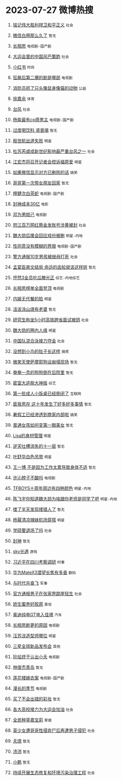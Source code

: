 # 2023-07-27 微博热搜 
1. [铭记伟大胜利捍卫和平正义](https://m.weibo.cn/search?containerid=100103type%3D1%26t%3D10%26q%3D%23%E9%93%AD%E8%AE%B0%E4%BC%9F%E5%A4%A7%E8%83%9C%E5%88%A9%E6%8D%8D%E5%8D%AB%E5%92%8C%E5%B9%B3%E6%AD%A3%E4%B9%89%23&stream_entry_id=51&isnewpage=1&extparam=seat%3D1%26stream_entry_id%3D51%26dgr%3D0%26c_type%3D51%26pos%3D0%26filter_type%3Drealtimehot%26cate%3D10103%26display_time%3D1690399053%26pre_seqid%3D1690399053728017599237&luicode=10000011&lfid=106003type%3D25%26t%3D3%26disable_hot%3D1%26filter_type%3Drealtimehot) `社会` 

2. [微信白用那么久了](https://m.weibo.cn/search?containerid=100103type%3D1%26t%3D10%26q%3D%E5%BE%AE%E4%BF%A1%E7%99%BD%E7%94%A8%E9%82%A3%E4%B9%88%E4%B9%85%E4%BA%86&stream_entry_id=31&isnewpage=1&extparam=seat%3D1%26filter_type%3Drealtimehot%26lcate%3D5001%26flag%3D2%26c_type%3D31%26q%3D%25E5%25BE%25AE%25E4%25BF%25A1%25E7%2599%25BD%25E7%2594%25A8%25E9%2582%25A3%25E4%25B9%2588%25E4%25B9%2585%25E4%25BA%2586%26realpos%3D1%26dgr%3D0%26band_rank%3D1%26stream_entry_id%3D31%26pos%3D0%26cate%3D5001%26display_time%3D1690399053%26pre_seqid%3D1690399053728017599237&luicode=10000011&lfid=106003type%3D25%26t%3D3%26disable_hot%3D1%26filter_type%3Drealtimehot) `暂无` 

3. [长相思](https://m.weibo.cn/search?containerid=100103type%3D1%26t%3D10%26q%3D%E9%95%BF%E7%9B%B8%E6%80%9D&stream_entry_id=31&isnewpage=1&extparam=seat%3D1%26filter_type%3Drealtimehot%26lcate%3D5001%26flag%3D16%26c_type%3D31%26q%3D%25E9%2595%25BF%25E7%259B%25B8%25E6%2580%259D%26realpos%3D2%26dgr%3D0%26band_rank%3D2%26stream_entry_id%3D31%26pos%3D1%26cate%3D5001%26display_time%3D1690399053%26pre_seqid%3D1690399053728017599237&luicode=10000011&lfid=106003type%3D25%26t%3D3%26disable_hot%3D1%26filter_type%3Drealtimehot) `电视剧-国产剧` 

4. [大运会里的中国风巴蜀韵](https://m.weibo.cn/search?containerid=100103type%3D1%26t%3D10%26q%3D%23%E5%A4%A7%E8%BF%90%E4%BC%9A%E9%87%8C%E7%9A%84%E4%B8%AD%E5%9B%BD%E9%A3%8E%E5%B7%B4%E8%9C%80%E9%9F%B5%23&stream_entry_id=31&isnewpage=1&extparam=seat%3D1%26filter_type%3Drealtimehot%26lcate%3D5001%26flag%3D0%26c_type%3D31%26q%3D%2523%25E5%25A4%25A7%25E8%25BF%2590%25E4%25BC%259A%25E9%2587%258C%25E7%259A%2584%25E4%25B8%25AD%25E5%259B%25BD%25E9%25A3%258E%25E5%25B7%25B4%25E8%259C%2580%25E9%259F%25B5%2523%26realpos%3D3%26dgr%3D0%26band_rank%3D3%26stream_entry_id%3D31%26pos%3D2%26cate%3D5001%26display_time%3D1690399053%26pre_seqid%3D1690399053728017599237&luicode=10000011&lfid=106003type%3D25%26t%3D3%26disable_hot%3D1%26filter_type%3Drealtimehot) `社会` 

5. [小红书](https://m.weibo.cn/search?containerid=100103type%3D1%26t%3D10%26q%3D%E5%B0%8F%E7%BA%A2%E4%B9%A6&stream_entry_id=31&isnewpage=1&extparam=seat%3D1%26filter_type%3Drealtimehot%26lcate%3D5001%26flag%3D2%26c_type%3D31%26q%3D%25E5%25B0%258F%25E7%25BA%25A2%25E4%25B9%25A6%26realpos%3D4%26dgr%3D0%26band_rank%3D4%26stream_entry_id%3D31%26pos%3D3%26cate%3D5001%26display_time%3D1690399053%26pre_seqid%3D1690399053728017599237&luicode=10000011&lfid=106003type%3D25%26t%3D3%26disable_hot%3D1%26filter_type%3Drealtimehot) `时尚` 

6. [狂飙后第二爆的剧是哪部](https://m.weibo.cn/search?containerid=100103type%3D1%26t%3D10%26q%3D%23%E7%8B%82%E9%A3%99%E5%90%8E%E7%AC%AC%E4%BA%8C%E7%88%86%E7%9A%84%E5%89%A7%E6%98%AF%E5%93%AA%E9%83%A8%23&stream_entry_id=31&isnewpage=1&extparam=seat%3D1%26filter_type%3Drealtimehot%26lcate%3D5001%26flag%3D0%26c_type%3D31%26q%3D%2523%25E7%258B%2582%25E9%25A3%2599%25E5%2590%258E%25E7%25AC%25AC%25E4%25BA%258C%25E7%2588%2586%25E7%259A%2584%25E5%2589%25A7%25E6%2598%25AF%25E5%2593%25AA%25E9%2583%25A8%2523%26realpos%3D5%26dgr%3D0%26band_rank%3D5%26stream_entry_id%3D31%26pos%3D4%26cate%3D5001%26display_time%3D1690399053%26pre_seqid%3D1690399053728017599237&luicode=10000011&lfid=106003type%3D25%26t%3D3%26disable_hot%3D1%26filter_type%3Drealtimehot) `电视剧` 

7. [消防员抓了只头像鼠身像猫的动物](https://m.weibo.cn/search?containerid=100103type%3D1%26t%3D10%26q%3D%23%E6%B6%88%E9%98%B2%E5%91%98%E6%8A%93%E4%BA%86%E5%8F%AA%E5%A4%B4%E5%83%8F%E9%BC%A0%E8%BA%AB%E5%83%8F%E7%8C%AB%E7%9A%84%E5%8A%A8%E7%89%A9%23&stream_entry_id=31&isnewpage=1&extparam=seat%3D1%26filter_type%3Drealtimehot%26lcate%3D5001%26flag%3D32768%26c_type%3D31%26q%3D%2523%25E6%25B6%2588%25E9%2598%25B2%25E5%2591%2598%25E6%258A%2593%25E4%25BA%2586%25E5%258F%25AA%25E5%25A4%25B4%25E5%2583%258F%25E9%25BC%25A0%25E8%25BA%25AB%25E5%2583%258F%25E7%258C%25AB%25E7%259A%2584%25E5%258A%25A8%25E7%2589%25A9%2523%26realpos%3D6%26dgr%3D0%26band_rank%3D6%26stream_entry_id%3D31%26pos%3D5%26cate%3D5001%26display_time%3D1690399053%26pre_seqid%3D1690399053728017599237&luicode=10000011&lfid=106003type%3D25%26t%3D3%26disable_hot%3D1%26filter_type%3Drealtimehot) `公益` 

8. [徐嘉余](https://m.weibo.cn/search?containerid=100103type%3D1%26t%3D10%26q%3D%E5%BE%90%E5%98%89%E4%BD%99&stream_entry_id=31&isnewpage=1&extparam=seat%3D1%26filter_type%3Drealtimehot%26lcate%3D5001%26flag%3D16%26c_type%3D31%26q%3D%25E5%25BE%2590%25E5%2598%2589%25E4%25BD%2599%26realpos%3D7%26dgr%3D0%26band_rank%3D7%26stream_entry_id%3D31%26pos%3D6%26cate%3D5001%26display_time%3D1690399053%26pre_seqid%3D1690399053728017599237&luicode=10000011&lfid=106003type%3D25%26t%3D3%26disable_hot%3D1%26filter_type%3Drealtimehot) `体育` 

9. [台风](https://m.weibo.cn/search?containerid=100103type%3D1%26t%3D10%26q%3D%E5%8F%B0%E9%A3%8E&stream_entry_id=31&isnewpage=1&extparam=seat%3D1%26filter_type%3Drealtimehot%26lcate%3D5001%26flag%3D0%26c_type%3D31%26q%3D%25E5%258F%25B0%25E9%25A3%258E%26realpos%3D8%26dgr%3D0%26band_rank%3D8%26stream_entry_id%3D31%26pos%3D7%26cate%3D5001%26display_time%3D1690399053%26pre_seqid%3D1690399053728017599237&luicode=10000011&lfid=106003type%3D25%26t%3D3%26disable_hot%3D1%26filter_type%3Drealtimehot) `社会` 

10. [杨紫最有cp感男主](https://m.weibo.cn/search?containerid=100103type%3D1%26t%3D10%26q%3D%23%E6%9D%A8%E7%B4%AB%E6%9C%80%E6%9C%89cp%E6%84%9F%E7%94%B7%E4%B8%BB%23&stream_entry_id=31&isnewpage=1&extparam=seat%3D1%26filter_type%3Drealtimehot%26lcate%3D5001%26flag%3D1%26c_type%3D31%26q%3D%2523%25E6%259D%25A8%25E7%25B4%25AB%25E6%259C%2580%25E6%259C%2589cp%25E6%2584%259F%25E7%2594%25B7%25E4%25B8%25BB%2523%26realpos%3D9%26dgr%3D0%26band_rank%3D9%26stream_entry_id%3D31%26pos%3D8%26cate%3D5001%26display_time%3D1690399053%26pre_seqid%3D1690399053728017599237&luicode=10000011&lfid=106003type%3D25%26t%3D3%26disable_hot%3D1%26filter_type%3Drealtimehot) `电视剧-国产剧` 

11. [过度喝饮料 肾衰竭](https://m.weibo.cn/search?containerid=100103type%3D1%26t%3D10%26q%3D%E8%BF%87%E5%BA%A6%E5%96%9D%E9%A5%AE%E6%96%99+%E8%82%BE%E8%A1%B0%E7%AB%AD&stream_entry_id=31&isnewpage=1&extparam=seat%3D1%26filter_type%3Drealtimehot%26lcate%3D5001%26flag%3D0%26c_type%3D31%26q%3D%25E8%25BF%2587%25E5%25BA%25A6%25E5%2596%259D%25E9%25A5%25AE%25E6%2596%2599%2520%25E8%2582%25BE%25E8%25A1%25B0%25E7%25AB%25AD%26realpos%3D10%26dgr%3D0%26band_rank%3D10%26stream_entry_id%3D31%26pos%3D9%26cate%3D5001%26display_time%3D1690399053%26pre_seqid%3D1690399053728017599237&luicode=10000011&lfid=106003type%3D25%26t%3D3%26disable_hot%3D1%26filter_type%3Drealtimehot) `暂无` 

12. [殷世航出道失败](https://m.weibo.cn/search?containerid=100103type%3D1%26t%3D10%26q%3D%23%E6%AE%B7%E4%B8%96%E8%88%AA%E5%87%BA%E9%81%93%E5%A4%B1%E8%B4%A5%23&stream_entry_id=31&isnewpage=1&extparam=seat%3D1%26filter_type%3Drealtimehot%26lcate%3D5001%26flag%3D2%26c_type%3D31%26q%3D%2523%25E6%25AE%25B7%25E4%25B8%2596%25E8%2588%25AA%25E5%2587%25BA%25E9%2581%2593%25E5%25A4%25B1%25E8%25B4%25A5%2523%26realpos%3D11%26dgr%3D0%26band_rank%3D11%26stream_entry_id%3D31%26pos%3D10%26cate%3D5001%26display_time%3D1690399053%26pre_seqid%3D1690399053728017599237&luicode=10000011&lfid=106003type%3D25%26t%3D3%26disable_hot%3D1%26filter_type%3Drealtimehot) `明星` 

13. [杜苏芮或成新世纪影响最严重台风之一](https://m.weibo.cn/search?containerid=100103type%3D1%26t%3D10%26q%3D%23%E6%9D%9C%E8%8B%8F%E8%8A%AE%E6%88%96%E6%88%90%E6%96%B0%E4%B8%96%E7%BA%AA%E5%BD%B1%E5%93%8D%E6%9C%80%E4%B8%A5%E9%87%8D%E5%8F%B0%E9%A3%8E%E4%B9%8B%E4%B8%80%23&stream_entry_id=31&isnewpage=1&extparam=seat%3D1%26filter_type%3Drealtimehot%26lcate%3D5001%26flag%3D0%26c_type%3D31%26q%3D%2523%25E6%259D%259C%25E8%258B%258F%25E8%258A%25AE%25E6%2588%2596%25E6%2588%2590%25E6%2596%25B0%25E4%25B8%2596%25E7%25BA%25AA%25E5%25BD%25B1%25E5%2593%258D%25E6%259C%2580%25E4%25B8%25A5%25E9%2587%258D%25E5%258F%25B0%25E9%25A3%258E%25E4%25B9%258B%25E4%25B8%2580%2523%26realpos%3D12%26dgr%3D0%26band_rank%3D12%26stream_entry_id%3D31%26pos%3D11%26cate%3D5001%26display_time%3D1690399053%26pre_seqid%3D1690399053728017599237&luicode=10000011&lfid=106003type%3D25%26t%3D3%26disable_hot%3D1%26filter_type%3Drealtimehot) `社会` 

14. [江宏杰将召开记者会控诉福原爱](https://m.weibo.cn/search?containerid=100103type%3D1%26t%3D10%26q%3D%23%E6%B1%9F%E5%AE%8F%E6%9D%B0%E5%B0%86%E5%8F%AC%E5%BC%80%E8%AE%B0%E8%80%85%E4%BC%9A%E6%8E%A7%E8%AF%89%E7%A6%8F%E5%8E%9F%E7%88%B1%23&stream_entry_id=31&isnewpage=1&extparam=seat%3D1%26filter_type%3Drealtimehot%26lcate%3D5001%26flag%3D0%26c_type%3D31%26q%3D%2523%25E6%25B1%259F%25E5%25AE%258F%25E6%259D%25B0%25E5%25B0%2586%25E5%258F%25AC%25E5%25BC%2580%25E8%25AE%25B0%25E8%2580%2585%25E4%25BC%259A%25E6%258E%25A7%25E8%25AF%2589%25E7%25A6%258F%25E5%258E%259F%25E7%2588%25B1%2523%26realpos%3D13%26dgr%3D0%26band_rank%3D13%26stream_entry_id%3D31%26pos%3D12%26cate%3D5001%26display_time%3D1690399053%26pre_seqid%3D1690399053728017599237&luicode=10000011&lfid=106003type%3D25%26t%3D3%26disable_hot%3D1%26filter_type%3Drealtimehot) `明星` 

15. [如果微信显示对方已删除的话](https://m.weibo.cn/search?containerid=100103type%3D1%26t%3D10%26q%3D%23%E5%A6%82%E6%9E%9C%E5%BE%AE%E4%BF%A1%E6%98%BE%E7%A4%BA%E5%AF%B9%E6%96%B9%E5%B7%B2%E5%88%A0%E9%99%A4%E7%9A%84%E8%AF%9D%23&stream_entry_id=31&isnewpage=1&extparam=seat%3D1%26filter_type%3Drealtimehot%26lcate%3D5001%26flag%3D0%26c_type%3D31%26q%3D%2523%25E5%25A6%2582%25E6%259E%259C%25E5%25BE%25AE%25E4%25BF%25A1%25E6%2598%25BE%25E7%25A4%25BA%25E5%25AF%25B9%25E6%2596%25B9%25E5%25B7%25B2%25E5%2588%25A0%25E9%2599%25A4%25E7%259A%2584%25E8%25AF%259D%2523%26realpos%3D14%26dgr%3D0%26band_rank%3D14%26stream_entry_id%3D31%26pos%3D13%26cate%3D5001%26display_time%3D1690399053%26pre_seqid%3D1690399053728017599237&luicode=10000011&lfid=106003type%3D25%26t%3D3%26disable_hot%3D1%26filter_type%3Drealtimehot) `搞笑` 

16. [哥哥第一次带女朋友回家](https://m.weibo.cn/search?containerid=100103type%3D1%26t%3D10%26q%3D%E5%93%A5%E5%93%A5%E7%AC%AC%E4%B8%80%E6%AC%A1%E5%B8%A6%E5%A5%B3%E6%9C%8B%E5%8F%8B%E5%9B%9E%E5%AE%B6&stream_entry_id=31&isnewpage=1&extparam=seat%3D1%26filter_type%3Drealtimehot%26lcate%3D5001%26flag%3D0%26c_type%3D31%26q%3D%25E5%2593%25A5%25E5%2593%25A5%25E7%25AC%25AC%25E4%25B8%2580%25E6%25AC%25A1%25E5%25B8%25A6%25E5%25A5%25B3%25E6%259C%258B%25E5%258F%258B%25E5%259B%259E%25E5%25AE%25B6%26realpos%3D15%26dgr%3D0%26band_rank%3D15%26stream_entry_id%3D31%26pos%3D14%26cate%3D5001%26display_time%3D1690399053%26pre_seqid%3D1690399053728017599237&luicode=10000011&lfid=106003type%3D25%26t%3D3%26disable_hot%3D1%26filter_type%3Drealtimehot) `暂无` 

17. [檀健次白茶蛇](https://m.weibo.cn/search?containerid=100103type%3D1%26t%3D10%26q%3D%23%E6%AA%80%E5%81%A5%E6%AC%A1%E7%99%BD%E8%8C%B6%E8%9B%87%23&stream_entry_id=31&isnewpage=1&extparam=seat%3D1%26filter_type%3Drealtimehot%26lcate%3D5001%26flag%3D0%26c_type%3D31%26q%3D%2523%25E6%25AA%2580%25E5%2581%25A5%25E6%25AC%25A1%25E7%2599%25BD%25E8%258C%25B6%25E8%259B%2587%2523%26realpos%3D16%26dgr%3D0%26band_rank%3D16%26stream_entry_id%3D31%26pos%3D15%26cate%3D5001%26display_time%3D1690399053%26pre_seqid%3D1690399053728017599237&luicode=10000011&lfid=106003type%3D25%26t%3D3%26disable_hot%3D1%26filter_type%3Drealtimehot) `电视剧-国产剧` 

18. [封神成本30亿](https://m.weibo.cn/search?containerid=100103type%3D1%26t%3D10%26q%3D%23%E5%B0%81%E7%A5%9E%E6%88%90%E6%9C%AC30%E4%BA%BF%23&stream_entry_id=31&isnewpage=1&extparam=seat%3D1%26filter_type%3Drealtimehot%26lcate%3D5001%26flag%3D0%26c_type%3D31%26q%3D%2523%25E5%25B0%2581%25E7%25A5%259E%25E6%2588%2590%25E6%259C%25AC30%25E4%25BA%25BF%2523%26realpos%3D17%26dgr%3D0%26band_rank%3D17%26stream_entry_id%3D31%26pos%3D16%26cate%3D5001%26display_time%3D1690399053%26pre_seqid%3D1690399053728017599237&luicode=10000011&lfid=106003type%3D25%26t%3D3%26disable_hot%3D1%26filter_type%3Drealtimehot) `电影` 

19. [邓为男妲己](https://m.weibo.cn/search?containerid=100103type%3D1%26t%3D10%26q%3D%23%E9%82%93%E4%B8%BA%E7%94%B7%E5%A6%B2%E5%B7%B1%23&stream_entry_id=31&isnewpage=1&extparam=seat%3D1%26filter_type%3Drealtimehot%26lcate%3D5001%26flag%3D0%26c_type%3D31%26q%3D%2523%25E9%2582%2593%25E4%25B8%25BA%25E7%2594%25B7%25E5%25A6%25B2%25E5%25B7%25B1%2523%26realpos%3D18%26dgr%3D0%26band_rank%3D18%26stream_entry_id%3D31%26pos%3D17%26cate%3D5001%26display_time%3D1690399053%26pre_seqid%3D1690399053728017599237&luicode=10000011&lfid=106003type%3D25%26t%3D3%26disable_hot%3D1%26filter_type%3Drealtimehot) `电视剧` 

20. [怒江百万网红蔡金发账号涉黄被封](https://m.weibo.cn/search?containerid=100103type%3D1%26t%3D10%26q%3D%23%E6%80%92%E6%B1%9F%E7%99%BE%E4%B8%87%E7%BD%91%E7%BA%A2%E8%94%A1%E9%87%91%E5%8F%91%E8%B4%A6%E5%8F%B7%E6%B6%89%E9%BB%84%E8%A2%AB%E5%B0%81%23&stream_entry_id=31&isnewpage=1&extparam=seat%3D1%26filter_type%3Drealtimehot%26lcate%3D5001%26flag%3D0%26c_type%3D31%26q%3D%2523%25E6%2580%2592%25E6%25B1%259F%25E7%2599%25BE%25E4%25B8%2587%25E7%25BD%2591%25E7%25BA%25A2%25E8%2594%25A1%25E9%2587%2591%25E5%258F%2591%25E8%25B4%25A6%25E5%258F%25B7%25E6%25B6%2589%25E9%25BB%2584%25E8%25A2%25AB%25E5%25B0%2581%2523%26realpos%3D19%26dgr%3D0%26band_rank%3D19%26stream_entry_id%3D31%26pos%3D18%26cate%3D5001%26display_time%3D1690399053%26pre_seqid%3D1690399053728017599237&luicode=10000011&lfid=106003type%3D25%26t%3D3%26disable_hot%3D1%26filter_type%3Drealtimehot) `社会` 

21. [魏大勋后援会回应戏份被删](https://m.weibo.cn/search?containerid=100103type%3D1%26t%3D10%26q%3D%23%E9%AD%8F%E5%A4%A7%E5%8B%8B%E5%90%8E%E6%8F%B4%E4%BC%9A%E5%9B%9E%E5%BA%94%E6%88%8F%E4%BB%BD%E8%A2%AB%E5%88%A0%23&stream_entry_id=31&isnewpage=1&extparam=seat%3D1%26filter_type%3Drealtimehot%26lcate%3D5001%26flag%3D0%26c_type%3D31%26q%3D%2523%25E9%25AD%258F%25E5%25A4%25A7%25E5%258B%258B%25E5%2590%258E%25E6%258F%25B4%25E4%25BC%259A%25E5%259B%259E%25E5%25BA%2594%25E6%2588%258F%25E4%25BB%25BD%25E8%25A2%25AB%25E5%2588%25A0%2523%26realpos%3D20%26dgr%3D0%26band_rank%3D20%26stream_entry_id%3D31%26pos%3D19%26cate%3D5001%26display_time%3D1690399053%26pre_seqid%3D1690399053728017599237&luicode=10000011&lfid=106003type%3D25%26t%3D3%26disable_hot%3D1%26filter_type%3Drealtimehot) `明星-内地` 

22. [性同意没有模糊的界限](https://m.weibo.cn/search?containerid=100103type%3D1%26t%3D10%26q%3D%23%E6%80%A7%E5%90%8C%E6%84%8F%E6%B2%A1%E6%9C%89%E6%A8%A1%E7%B3%8A%E7%9A%84%E7%95%8C%E9%99%90%23&stream_entry_id=31&isnewpage=1&extparam=seat%3D1%26filter_type%3Drealtimehot%26lcate%3D5001%26flag%3D2%26c_type%3D31%26q%3D%2523%25E6%2580%25A7%25E5%2590%258C%25E6%2584%258F%25E6%25B2%25A1%25E6%259C%2589%25E6%25A8%25A1%25E7%25B3%258A%25E7%259A%2584%25E7%2595%258C%25E9%2599%2590%2523%26realpos%3D21%26dgr%3D0%26band_rank%3D21%26stream_entry_id%3D31%26pos%3D20%26cate%3D5001%26display_time%3D1690399053%26pre_seqid%3D1690399053728017599237&luicode=10000011&lfid=106003type%3D25%26t%3D3%26disable_hot%3D1%26filter_type%3Drealtimehot) `电视剧-国产剧` 

23. [警方通报10岁男孩被继母打死](https://m.weibo.cn/search?containerid=100103type%3D1%26t%3D10%26q%3D%23%E8%AD%A6%E6%96%B9%E9%80%9A%E6%8A%A510%E5%B2%81%E7%94%B7%E5%AD%A9%E8%A2%AB%E7%BB%A7%E6%AF%8D%E6%89%93%E6%AD%BB%23&stream_entry_id=31&isnewpage=1&extparam=seat%3D1%26filter_type%3Drealtimehot%26lcate%3D5001%26flag%3D0%26c_type%3D31%26q%3D%2523%25E8%25AD%25A6%25E6%2596%25B9%25E9%2580%259A%25E6%258A%25A510%25E5%25B2%2581%25E7%2594%25B7%25E5%25AD%25A9%25E8%25A2%25AB%25E7%25BB%25A7%25E6%25AF%258D%25E6%2589%2593%25E6%25AD%25BB%2523%26realpos%3D22%26dgr%3D0%26band_rank%3D22%26stream_entry_id%3D31%26pos%3D21%26cate%3D5001%26display_time%3D1690399053%26pre_seqid%3D1690399053728017599237&luicode=10000011&lfid=106003type%3D25%26t%3D3%26disable_hot%3D1%26filter_type%3Drealtimehot) `社会` 

24. [孟宴臣爽文结局 命运的齿轮就该这样转](https://m.weibo.cn/search?containerid=100103type%3D1%26t%3D10%26q%3D%E5%AD%9F%E5%AE%B4%E8%87%A3%E7%88%BD%E6%96%87%E7%BB%93%E5%B1%80+%E5%91%BD%E8%BF%90%E7%9A%84%E9%BD%BF%E8%BD%AE%E5%B0%B1%E8%AF%A5%E8%BF%99%E6%A0%B7%E8%BD%AC&stream_entry_id=31&isnewpage=1&extparam=seat%3D1%26filter_type%3Drealtimehot%26lcate%3D5001%26flag%3D0%26c_type%3D31%26q%3D%25E5%25AD%259F%25E5%25AE%25B4%25E8%2587%25A3%25E7%2588%25BD%25E6%2596%2587%25E7%25BB%2593%25E5%25B1%2580%2520%25E5%2591%25BD%25E8%25BF%2590%25E7%259A%2584%25E9%25BD%25BF%25E8%25BD%25AE%25E5%25B0%25B1%25E8%25AF%25A5%25E8%25BF%2599%25E6%25A0%25B7%25E8%25BD%25AC%26realpos%3D23%26dgr%3D0%26band_rank%3D23%26stream_entry_id%3D31%26pos%3D22%26cate%3D5001%26display_time%3D1690399053%26pre_seqid%3D1690399053728017599237&luicode=10000011&lfid=106003type%3D25%26t%3D3%26disable_hot%3D1%26filter_type%3Drealtimehot) `暂无` 

25. [怦然3全员吃瓜滕光正](https://m.weibo.cn/search?containerid=100103type%3D1%26t%3D10%26q%3D%23%E6%80%A6%E7%84%B63%E5%85%A8%E5%91%98%E5%90%83%E7%93%9C%E6%BB%95%E5%85%89%E6%AD%A3%23&stream_entry_id=31&isnewpage=1&extparam=seat%3D1%26filter_type%3Drealtimehot%26lcate%3D5001%26flag%3D1%26c_type%3D31%26q%3D%2523%25E6%2580%25A6%25E7%2584%25B63%25E5%2585%25A8%25E5%2591%2598%25E5%2590%2583%25E7%2593%259C%25E6%25BB%2595%25E5%2585%2589%25E6%25AD%25A3%2523%26realpos%3D24%26dgr%3D0%26band_rank%3D24%26stream_entry_id%3D31%26pos%3D23%26cate%3D5001%26display_time%3D1690399053%26pre_seqid%3D1690399053728017599237&luicode=10000011&lfid=106003type%3D25%26t%3D3%26disable_hot%3D1%26filter_type%3Drealtimehot) `综艺-内地综艺` 

26. [长相思榜单全面登顶](https://m.weibo.cn/search?containerid=100103type%3D1%26t%3D10%26q%3D%23%E9%95%BF%E7%9B%B8%E6%80%9D%E6%A6%9C%E5%8D%95%E5%85%A8%E9%9D%A2%E7%99%BB%E9%A1%B6%23&stream_entry_id=31&isnewpage=1&extparam=seat%3D1%26filter_type%3Drealtimehot%26lcate%3D5001%26flag%3D0%26c_type%3D31%26q%3D%2523%25E9%2595%25BF%25E7%259B%25B8%25E6%2580%259D%25E6%25A6%259C%25E5%258D%2595%25E5%2585%25A8%25E9%259D%25A2%25E7%2599%25BB%25E9%25A1%25B6%2523%26realpos%3D25%26dgr%3D0%26band_rank%3D25%26stream_entry_id%3D31%26pos%3D24%26cate%3D5001%26display_time%3D1690399053%26pre_seqid%3D1690399053728017599237&luicode=10000011&lfid=106003type%3D25%26t%3D3%26disable_hot%3D1%26filter_type%3Drealtimehot) `电视剧` 

27. [内娱无代餐的脸](https://m.weibo.cn/search?containerid=100103type%3D1%26t%3D10%26q%3D%23%E5%86%85%E5%A8%B1%E6%97%A0%E4%BB%A3%E9%A4%90%E7%9A%84%E8%84%B8%23&stream_entry_id=31&isnewpage=1&extparam=seat%3D1%26filter_type%3Drealtimehot%26lcate%3D5001%26flag%3D0%26c_type%3D31%26q%3D%2523%25E5%2586%2585%25E5%25A8%25B1%25E6%2597%25A0%25E4%25BB%25A3%25E9%25A4%2590%25E7%259A%2584%25E8%2584%25B8%2523%26realpos%3D26%26dgr%3D0%26band_rank%3D26%26stream_entry_id%3D31%26pos%3D25%26cate%3D5001%26display_time%3D1690399053%26pre_seqid%3D1690399053728017599237&luicode=10000011&lfid=106003type%3D25%26t%3D3%26disable_hot%3D1%26filter_type%3Drealtimehot) `明星` 

28. [活该涂山璟有老婆](https://m.weibo.cn/search?containerid=100103type%3D1%26t%3D10%26q%3D%E6%B4%BB%E8%AF%A5%E6%B6%82%E5%B1%B1%E7%92%9F%E6%9C%89%E8%80%81%E5%A9%86&stream_entry_id=31&isnewpage=1&extparam=seat%3D1%26filter_type%3Drealtimehot%26lcate%3D5001%26flag%3D1%26c_type%3D31%26q%3D%25E6%25B4%25BB%25E8%25AF%25A5%25E6%25B6%2582%25E5%25B1%25B1%25E7%2592%259F%25E6%259C%2589%25E8%2580%2581%25E5%25A9%2586%26realpos%3D27%26dgr%3D0%26band_rank%3D27%26stream_entry_id%3D31%26pos%3D26%26cate%3D5001%26display_time%3D1690399053%26pre_seqid%3D1690399053728017599237&luicode=10000011&lfid=106003type%3D25%26t%3D3%26disable_hot%3D1%26filter_type%3Drealtimehot) `暂无` 

29. [研究生称坐5小时高铁跨省面试被鸽](https://m.weibo.cn/search?containerid=100103type%3D1%26t%3D10%26q%3D%23%E7%A0%94%E7%A9%B6%E7%94%9F%E7%A7%B0%E5%9D%905%E5%B0%8F%E6%97%B6%E9%AB%98%E9%93%81%E8%B7%A8%E7%9C%81%E9%9D%A2%E8%AF%95%E8%A2%AB%E9%B8%BD%23&stream_entry_id=31&isnewpage=1&extparam=seat%3D1%26filter_type%3Drealtimehot%26lcate%3D5001%26flag%3D0%26c_type%3D31%26q%3D%2523%25E7%25A0%2594%25E7%25A9%25B6%25E7%2594%259F%25E7%25A7%25B0%25E5%259D%25905%25E5%25B0%258F%25E6%2597%25B6%25E9%25AB%2598%25E9%2593%2581%25E8%25B7%25A8%25E7%259C%2581%25E9%259D%25A2%25E8%25AF%2595%25E8%25A2%25AB%25E9%25B8%25BD%2523%26realpos%3D28%26dgr%3D0%26band_rank%3D28%26stream_entry_id%3D31%26pos%3D27%26cate%3D5001%26display_time%3D1690399053%26pre_seqid%3D1690399053728017599237&luicode=10000011&lfid=106003type%3D25%26t%3D3%26disable_hot%3D1%26filter_type%3Drealtimehot) `社会` 

30. [魏大勋的圈内人缘](https://m.weibo.cn/search?containerid=100103type%3D1%26t%3D10%26q%3D%23%E9%AD%8F%E5%A4%A7%E5%8B%8B%E7%9A%84%E5%9C%88%E5%86%85%E4%BA%BA%E7%BC%98%23&stream_entry_id=31&isnewpage=1&extparam=seat%3D1%26filter_type%3Drealtimehot%26lcate%3D5001%26flag%3D0%26c_type%3D31%26q%3D%2523%25E9%25AD%258F%25E5%25A4%25A7%25E5%258B%258B%25E7%259A%2584%25E5%259C%2588%25E5%2586%2585%25E4%25BA%25BA%25E7%25BC%2598%2523%26realpos%3D29%26dgr%3D0%26band_rank%3D29%26stream_entry_id%3D31%26pos%3D28%26cate%3D5001%26display_time%3D1690399053%26pre_seqid%3D1690399053728017599237&luicode=10000011&lfid=106003type%3D25%26t%3D3%26disable_hot%3D1%26filter_type%3Drealtimehot) `明星` 

31. [中国队混合泳接力夺金](https://m.weibo.cn/search?containerid=100103type%3D1%26t%3D10%26q%3D%23%E4%B8%AD%E5%9B%BD%E9%98%9F%E6%B7%B7%E5%90%88%E6%B3%B3%E6%8E%A5%E5%8A%9B%E5%A4%BA%E9%87%91%23&stream_entry_id=31&isnewpage=1&extparam=seat%3D1%26filter_type%3Drealtimehot%26lcate%3D5001%26flag%3D0%26c_type%3D31%26q%3D%2523%25E4%25B8%25AD%25E5%259B%25BD%25E9%2598%259F%25E6%25B7%25B7%25E5%2590%2588%25E6%25B3%25B3%25E6%258E%25A5%25E5%258A%259B%25E5%25A4%25BA%25E9%2587%2591%2523%26realpos%3D30%26dgr%3D0%26band_rank%3D30%26stream_entry_id%3D31%26pos%3D29%26cate%3D5001%26display_time%3D1690399053%26pre_seqid%3D1690399053728017599237&luicode=10000011&lfid=106003type%3D25%26t%3D3%26disable_hot%3D1%26filter_type%3Drealtimehot) `社会` 

32. [没想到小鸟的肚子长这样](https://m.weibo.cn/search?containerid=100103type%3D1%26t%3D10%26q%3D%23%E6%B2%A1%E6%83%B3%E5%88%B0%E5%B0%8F%E9%B8%9F%E7%9A%84%E8%82%9A%E5%AD%90%E9%95%BF%E8%BF%99%E6%A0%B7%23&stream_entry_id=31&isnewpage=1&extparam=seat%3D1%26filter_type%3Drealtimehot%26lcate%3D5001%26flag%3D0%26c_type%3D31%26q%3D%2523%25E6%25B2%25A1%25E6%2583%25B3%25E5%2588%25B0%25E5%25B0%258F%25E9%25B8%259F%25E7%259A%2584%25E8%2582%259A%25E5%25AD%2590%25E9%2595%25BF%25E8%25BF%2599%25E6%25A0%25B7%2523%26realpos%3D31%26dgr%3D0%26band_rank%3D31%26stream_entry_id%3D31%26pos%3D30%26cate%3D5001%26display_time%3D1690399053%26pre_seqid%3D1690399053728017599237&luicode=10000011&lfid=106003type%3D25%26t%3D3%26disable_hot%3D1%26filter_type%3Drealtimehot) `搞笑` 

33. [微笑天使萨摩耶狗设崩塌现场](https://m.weibo.cn/search?containerid=100103type%3D1%26t%3D10%26q%3D%E5%BE%AE%E7%AC%91%E5%A4%A9%E4%BD%BF%E8%90%A8%E6%91%A9%E8%80%B6%E7%8B%97%E8%AE%BE%E5%B4%A9%E5%A1%8C%E7%8E%B0%E5%9C%BA&stream_entry_id=31&isnewpage=1&extparam=seat%3D1%26filter_type%3Drealtimehot%26lcate%3D5001%26flag%3D0%26c_type%3D31%26q%3D%25E5%25BE%25AE%25E7%25AC%2591%25E5%25A4%25A9%25E4%25BD%25BF%25E8%2590%25A8%25E6%2591%25A9%25E8%2580%25B6%25E7%258B%2597%25E8%25AE%25BE%25E5%25B4%25A9%25E5%25A1%258C%25E7%258E%25B0%25E5%259C%25BA%26realpos%3D32%26dgr%3D0%26band_rank%3D32%26stream_entry_id%3D31%26pos%3D31%26cate%3D5001%26display_time%3D1690399053%26pre_seqid%3D1690399053728017599237&luicode=10000011&lfid=106003type%3D25%26t%3D3%26disable_hot%3D1%26filter_type%3Drealtimehot) `暂无` 

34. [奄奄一息的狗狗倒在后院里](https://m.weibo.cn/search?containerid=100103type%3D1%26t%3D10%26q%3D%E5%A5%84%E5%A5%84%E4%B8%80%E6%81%AF%E7%9A%84%E7%8B%97%E7%8B%97%E5%80%92%E5%9C%A8%E5%90%8E%E9%99%A2%E9%87%8C&stream_entry_id=31&isnewpage=1&extparam=seat%3D1%26filter_type%3Drealtimehot%26lcate%3D5001%26flag%3D0%26c_type%3D31%26q%3D%25E5%25A5%2584%25E5%25A5%2584%25E4%25B8%2580%25E6%2581%25AF%25E7%259A%2584%25E7%258B%2597%25E7%258B%2597%25E5%2580%2592%25E5%259C%25A8%25E5%2590%258E%25E9%2599%25A2%25E9%2587%258C%26realpos%3D33%26dgr%3D0%26band_rank%3D33%26stream_entry_id%3D31%26pos%3D32%26cate%3D5001%26display_time%3D1690399053%26pre_seqid%3D1690399053728017599237&luicode=10000011&lfid=106003type%3D25%26t%3D3%26disable_hot%3D1%26filter_type%3Drealtimehot) `暂无` 

35. [密室大逃脱大神版](https://m.weibo.cn/search?containerid=100103type%3D1%26t%3D10%26q%3D%23%E5%AF%86%E5%AE%A4%E5%A4%A7%E9%80%83%E8%84%B1%E5%A4%A7%E7%A5%9E%E7%89%88%23&stream_entry_id=31&isnewpage=1&extparam=seat%3D1%26filter_type%3Drealtimehot%26lcate%3D5001%26flag%3D1%26c_type%3D31%26q%3D%2523%25E5%25AF%2586%25E5%25AE%25A4%25E5%25A4%25A7%25E9%2580%2583%25E8%2584%25B1%25E5%25A4%25A7%25E7%25A5%259E%25E7%2589%2588%2523%26realpos%3D34%26dgr%3D0%26band_rank%3D34%26stream_entry_id%3D31%26pos%3D33%26cate%3D5001%26display_time%3D1690399053%26pre_seqid%3D1690399053728017599237&luicode=10000011&lfid=106003type%3D25%26t%3D3%26disable_hot%3D1%26filter_type%3Drealtimehot) `综艺` 

36. [第一批成人小饭桌已经倒闭了](https://m.weibo.cn/search?containerid=100103type%3D1%26t%3D10%26q%3D%23%E7%AC%AC%E4%B8%80%E6%89%B9%E6%88%90%E4%BA%BA%E5%B0%8F%E9%A5%AD%E6%A1%8C%E5%B7%B2%E7%BB%8F%E5%80%92%E9%97%AD%E4%BA%86%23&stream_entry_id=31&isnewpage=1&extparam=seat%3D1%26filter_type%3Drealtimehot%26lcate%3D5001%26flag%3D0%26c_type%3D31%26q%3D%2523%25E7%25AC%25AC%25E4%25B8%2580%25E6%2589%25B9%25E6%2588%2590%25E4%25BA%25BA%25E5%25B0%258F%25E9%25A5%25AD%25E6%25A1%258C%25E5%25B7%25B2%25E7%25BB%258F%25E5%2580%2592%25E9%2597%25AD%25E4%25BA%2586%2523%26realpos%3D35%26dgr%3D0%26band_rank%3D35%26stream_entry_id%3D31%26pos%3D34%26cate%3D5001%26display_time%3D1690399053%26pre_seqid%3D1690399053728017599237&luicode=10000011&lfid=106003type%3D25%26t%3D3%26disable_hot%3D1%26filter_type%3Drealtimehot) `互联网` 

37. [匪我思存 这十年发生了好多好多事情](https://m.weibo.cn/search?containerid=100103type%3D1%26t%3D10%26q%3D%E5%8C%AA%E6%88%91%E6%80%9D%E5%AD%98+%E8%BF%99%E5%8D%81%E5%B9%B4%E5%8F%91%E7%94%9F%E4%BA%86%E5%A5%BD%E5%A4%9A%E5%A5%BD%E5%A4%9A%E4%BA%8B%E6%83%85&stream_entry_id=31&isnewpage=1&extparam=seat%3D1%26filter_type%3Drealtimehot%26lcate%3D5001%26flag%3D0%26c_type%3D31%26q%3D%25E5%258C%25AA%25E6%2588%2591%25E6%2580%259D%25E5%25AD%2598%2520%25E8%25BF%2599%25E5%258D%2581%25E5%25B9%25B4%25E5%258F%2591%25E7%2594%259F%25E4%25BA%2586%25E5%25A5%25BD%25E5%25A4%259A%25E5%25A5%25BD%25E5%25A4%259A%25E4%25BA%258B%25E6%2583%2585%26realpos%3D36%26dgr%3D0%26band_rank%3D36%26stream_entry_id%3D31%26pos%3D35%26cate%3D5001%26display_time%3D1690399053%26pre_seqid%3D1690399053728017599237&luicode=10000011&lfid=106003type%3D25%26t%3D3%26disable_hot%3D1%26filter_type%3Drealtimehot) `暂无` 

38. [暑假工已经渗透到商家内部啦](https://m.weibo.cn/search?containerid=100103type%3D1%26t%3D10%26q%3D%23%E6%9A%91%E5%81%87%E5%B7%A5%E5%B7%B2%E7%BB%8F%E6%B8%97%E9%80%8F%E5%88%B0%E5%95%86%E5%AE%B6%E5%86%85%E9%83%A8%E5%95%A6%23&stream_entry_id=31&isnewpage=1&extparam=seat%3D1%26filter_type%3Drealtimehot%26lcate%3D5001%26flag%3D0%26c_type%3D31%26q%3D%2523%25E6%259A%2591%25E5%2581%2587%25E5%25B7%25A5%25E5%25B7%25B2%25E7%25BB%258F%25E6%25B8%2597%25E9%2580%258F%25E5%2588%25B0%25E5%2595%2586%25E5%25AE%25B6%25E5%2586%2585%25E9%2583%25A8%25E5%2595%25A6%2523%26realpos%3D37%26dgr%3D0%26band_rank%3D37%26stream_entry_id%3D31%26pos%3D36%26cate%3D5001%26display_time%3D1690399053%26pre_seqid%3D1690399053728017599237&luicode=10000011&lfid=106003type%3D25%26t%3D3%26disable_hot%3D1%26filter_type%3Drealtimehot) `搞笑` 

39. [普通女孩如何变第一眼美女](https://m.weibo.cn/search?containerid=100103type%3D1%26t%3D10%26q%3D%E6%99%AE%E9%80%9A%E5%A5%B3%E5%AD%A9%E5%A6%82%E4%BD%95%E5%8F%98%E7%AC%AC%E4%B8%80%E7%9C%BC%E7%BE%8E%E5%A5%B3&stream_entry_id=31&isnewpage=1&extparam=seat%3D1%26filter_type%3Drealtimehot%26lcate%3D5001%26flag%3D0%26c_type%3D31%26q%3D%25E6%2599%25AE%25E9%2580%259A%25E5%25A5%25B3%25E5%25AD%25A9%25E5%25A6%2582%25E4%25BD%2595%25E5%258F%2598%25E7%25AC%25AC%25E4%25B8%2580%25E7%259C%25BC%25E7%25BE%258E%25E5%25A5%25B3%26realpos%3D38%26dgr%3D0%26band_rank%3D38%26stream_entry_id%3D31%26pos%3D37%26cate%3D5001%26display_time%3D1690399053%26pre_seqid%3D1690399053728017599237&luicode=10000011&lfid=106003type%3D25%26t%3D3%26disable_hot%3D1%26filter_type%3Drealtimehot) `暂无` 

40. [Lisa的身材管理](https://m.weibo.cn/search?containerid=100103type%3D1%26t%3D10%26q%3D%23Lisa%E7%9A%84%E8%BA%AB%E6%9D%90%E7%AE%A1%E7%90%86%23&stream_entry_id=31&isnewpage=1&extparam=seat%3D1%26filter_type%3Drealtimehot%26lcate%3D5001%26flag%3D0%26c_type%3D31%26q%3D%2523Lisa%25E7%259A%2584%25E8%25BA%25AB%25E6%259D%2590%25E7%25AE%25A1%25E7%2590%2586%2523%26realpos%3D39%26dgr%3D0%26band_rank%3D39%26stream_entry_id%3D31%26pos%3D38%26cate%3D5001%26display_time%3D1690399053%26pre_seqid%3D1690399053728017599237&luicode=10000011&lfid=106003type%3D25%26t%3D3%26disable_hot%3D1%26filter_type%3Drealtimehot) `明星` 

41. [逆天吐槽消失的十一层](https://m.weibo.cn/search?containerid=100103type%3D1%26t%3D10%26q%3D%E9%80%86%E5%A4%A9%E5%90%90%E6%A7%BD%E6%B6%88%E5%A4%B1%E7%9A%84%E5%8D%81%E4%B8%80%E5%B1%82&stream_entry_id=31&isnewpage=1&extparam=seat%3D1%26filter_type%3Drealtimehot%26lcate%3D5001%26flag%3D1%26c_type%3D31%26q%3D%25E9%2580%2586%25E5%25A4%25A9%25E5%2590%2590%25E6%25A7%25BD%25E6%25B6%2588%25E5%25A4%25B1%25E7%259A%2584%25E5%258D%2581%25E4%25B8%2580%25E5%25B1%2582%26realpos%3D40%26dgr%3D0%26band_rank%3D40%26stream_entry_id%3D31%26pos%3D39%26cate%3D5001%26display_time%3D1690399053%26pre_seqid%3D1690399053728017599237&luicode=10000011&lfid=106003type%3D25%26t%3D3%26disable_hot%3D1%26filter_type%3Drealtimehot) `暂无` 

42. [叶舒华白色吊带](https://m.weibo.cn/search?containerid=100103type%3D1%26t%3D10%26q%3D%23%E5%8F%B6%E8%88%92%E5%8D%8E%E7%99%BD%E8%89%B2%E5%90%8A%E5%B8%A6%23&stream_entry_id=31&isnewpage=1&extparam=seat%3D1%26filter_type%3Drealtimehot%26lcate%3D5001%26flag%3D0%26c_type%3D31%26q%3D%2523%25E5%258F%25B6%25E8%2588%2592%25E5%258D%258E%25E7%2599%25BD%25E8%2589%25B2%25E5%2590%258A%25E5%25B8%25A6%2523%26realpos%3D41%26dgr%3D0%26band_rank%3D41%26stream_entry_id%3D31%26pos%3D40%26cate%3D5001%26display_time%3D1690399053%26pre_seqid%3D1690399053728017599237&luicode=10000011&lfid=106003type%3D25%26t%3D3%26disable_hot%3D1%26filter_type%3Drealtimehot) `明星` 

43. [王一博 不是因为工作太累导致身体不适](https://m.weibo.cn/search?containerid=100103type%3D1%26t%3D10%26q%3D%E7%8E%8B%E4%B8%80%E5%8D%9A+%E4%B8%8D%E6%98%AF%E5%9B%A0%E4%B8%BA%E5%B7%A5%E4%BD%9C%E5%A4%AA%E7%B4%AF%E5%AF%BC%E8%87%B4%E8%BA%AB%E4%BD%93%E4%B8%8D%E9%80%82&stream_entry_id=31&isnewpage=1&extparam=seat%3D1%26filter_type%3Drealtimehot%26lcate%3D5001%26flag%3D0%26c_type%3D31%26q%3D%25E7%258E%258B%25E4%25B8%2580%25E5%258D%259A%2520%25E4%25B8%258D%25E6%2598%25AF%25E5%259B%25A0%25E4%25B8%25BA%25E5%25B7%25A5%25E4%25BD%259C%25E5%25A4%25AA%25E7%25B4%25AF%25E5%25AF%25BC%25E8%2587%25B4%25E8%25BA%25AB%25E4%25BD%2593%25E4%25B8%258D%25E9%2580%2582%26realpos%3D42%26dgr%3D0%26band_rank%3D42%26stream_entry_id%3D31%26pos%3D41%26cate%3D5001%26display_time%3D1690399053%26pre_seqid%3D1690399053728017599237&luicode=10000011&lfid=106003type%3D25%26t%3D3%26disable_hot%3D1%26filter_type%3Drealtimehot) `暂无` 

44. [许沁脖子不酸吗](https://m.weibo.cn/search?containerid=100103type%3D1%26t%3D10%26q%3D%23%E8%AE%B8%E6%B2%81%E8%84%96%E5%AD%90%E4%B8%8D%E9%85%B8%E5%90%97%23&stream_entry_id=31&isnewpage=1&extparam=seat%3D1%26filter_type%3Drealtimehot%26lcate%3D5001%26flag%3D0%26c_type%3D31%26q%3D%2523%25E8%25AE%25B8%25E6%25B2%2581%25E8%2584%2596%25E5%25AD%2590%25E4%25B8%258D%25E9%2585%25B8%25E5%2590%2597%2523%26realpos%3D43%26dgr%3D0%26band_rank%3D43%26stream_entry_id%3D31%26pos%3D42%26cate%3D5001%26display_time%3D1690399053%26pre_seqid%3D1690399053728017599237&luicode=10000011&lfid=106003type%3D25%26t%3D3%26disable_hot%3D1%26filter_type%3Drealtimehot) `电视剧` 

45. [TFBOYS十周年周边有四种颜色](https://m.weibo.cn/search?containerid=100103type%3D1%26t%3D10%26q%3D%23TFBOYS%E5%8D%81%E5%91%A8%E5%B9%B4%E5%91%A8%E8%BE%B9%E6%9C%89%E5%9B%9B%E7%A7%8D%E9%A2%9C%E8%89%B2%23&stream_entry_id=31&isnewpage=1&extparam=seat%3D1%26filter_type%3Drealtimehot%26lcate%3D5001%26flag%3D0%26c_type%3D31%26q%3D%2523TFBOYS%25E5%258D%2581%25E5%2591%25A8%25E5%25B9%25B4%25E5%2591%25A8%25E8%25BE%25B9%25E6%259C%2589%25E5%259B%259B%25E7%25A7%258D%25E9%25A2%259C%25E8%2589%25B2%2523%26realpos%3D44%26dgr%3D0%26band_rank%3D44%26stream_entry_id%3D31%26pos%3D43%26cate%3D5001%26display_time%3D1690399053%26pre_seqid%3D1690399053728017599237&luicode=10000011&lfid=106003type%3D25%26t%3D3%26disable_hot%3D1%26filter_type%3Drealtimehot) `明星-内地` 

46. [陈飞宇你知道魏大勋为啥跟你老师是同学了吧](https://m.weibo.cn/search?containerid=100103type%3D1%26t%3D10%26q%3D%23%E9%99%88%E9%A3%9E%E5%AE%87%E4%BD%A0%E7%9F%A5%E9%81%93%E9%AD%8F%E5%A4%A7%E5%8B%8B%E4%B8%BA%E5%95%A5%E8%B7%9F%E4%BD%A0%E8%80%81%E5%B8%88%E6%98%AF%E5%90%8C%E5%AD%A6%E4%BA%86%E5%90%A7%23&stream_entry_id=31&isnewpage=1&extparam=seat%3D1%26filter_type%3Drealtimehot%26lcate%3D5001%26flag%3D0%26c_type%3D31%26q%3D%2523%25E9%2599%2588%25E9%25A3%259E%25E5%25AE%2587%25E4%25BD%25A0%25E7%259F%25A5%25E9%2581%2593%25E9%25AD%258F%25E5%25A4%25A7%25E5%258B%258B%25E4%25B8%25BA%25E5%2595%25A5%25E8%25B7%259F%25E4%25BD%25A0%25E8%2580%2581%25E5%25B8%2588%25E6%2598%25AF%25E5%2590%258C%25E5%25AD%25A6%25E4%25BA%2586%25E5%2590%25A7%2523%26realpos%3D45%26dgr%3D0%26band_rank%3D45%26stream_entry_id%3D31%26pos%3D44%26cate%3D5001%26display_time%3D1690399053%26pre_seqid%3D1690399053728017599237&luicode=10000011&lfid=106003type%3D25%26t%3D3%26disable_hot%3D1%26filter_type%3Drealtimehot) `明星-内地` 

47. [搂了半天发现搂错人了](https://m.weibo.cn/search?containerid=100103type%3D1%26t%3D10%26q%3D%E6%90%82%E4%BA%86%E5%8D%8A%E5%A4%A9%E5%8F%91%E7%8E%B0%E6%90%82%E9%94%99%E4%BA%BA%E4%BA%86&stream_entry_id=31&isnewpage=1&extparam=seat%3D1%26filter_type%3Drealtimehot%26lcate%3D5001%26flag%3D0%26c_type%3D31%26q%3D%25E6%2590%2582%25E4%25BA%2586%25E5%258D%258A%25E5%25A4%25A9%25E5%258F%2591%25E7%258E%25B0%25E6%2590%2582%25E9%2594%2599%25E4%25BA%25BA%25E4%25BA%2586%26realpos%3D46%26dgr%3D0%26band_rank%3D46%26stream_entry_id%3D31%26pos%3D45%26cate%3D5001%26display_time%3D1690399053%26pre_seqid%3D1690399053728017599237&luicode=10000011&lfid=106003type%3D25%26t%3D3%26disable_hot%3D1%26filter_type%3Drealtimehot) `暂无` 

48. [杨幂清凉辣妹机场穿搭](https://m.weibo.cn/search?containerid=100103type%3D1%26t%3D10%26q%3D%23%E6%9D%A8%E5%B9%82%E6%B8%85%E5%87%89%E8%BE%A3%E5%A6%B9%E6%9C%BA%E5%9C%BA%E7%A9%BF%E6%90%AD%23&stream_entry_id=31&isnewpage=1&extparam=seat%3D1%26filter_type%3Drealtimehot%26lcate%3D5001%26flag%3D0%26c_type%3D31%26q%3D%2523%25E6%259D%25A8%25E5%25B9%2582%25E6%25B8%2585%25E5%2587%2589%25E8%25BE%25A3%25E5%25A6%25B9%25E6%259C%25BA%25E5%259C%25BA%25E7%25A9%25BF%25E6%2590%25AD%2523%26realpos%3D47%26dgr%3D0%26band_rank%3D47%26stream_entry_id%3D31%26pos%3D46%26cate%3D5001%26display_time%3D1690399053%26pre_seqid%3D1690399053728017599237&luicode=10000011&lfid=106003type%3D25%26t%3D3%26disable_hot%3D1%26filter_type%3Drealtimehot) `明星` 

49. [学硕要退场了吗](https://m.weibo.cn/search?containerid=100103type%3D1%26t%3D10%26q%3D%23%E5%AD%A6%E7%A1%95%E8%A6%81%E9%80%80%E5%9C%BA%E4%BA%86%E5%90%97%23&stream_entry_id=31&isnewpage=1&extparam=seat%3D1%26filter_type%3Drealtimehot%26lcate%3D5001%26flag%3D0%26c_type%3D31%26q%3D%2523%25E5%25AD%25A6%25E7%25A1%2595%25E8%25A6%2581%25E9%2580%2580%25E5%259C%25BA%25E4%25BA%2586%25E5%2590%2597%2523%26realpos%3D48%26dgr%3D0%26band_rank%3D48%26stream_entry_id%3D31%26pos%3D47%26cate%3D5001%26display_time%3D1690399053%26pre_seqid%3D1690399053728017599237&luicode=10000011&lfid=106003type%3D25%26t%3D3%26disable_hot%3D1%26filter_type%3Drealtimehot) `社会` 

50. [封神](https://m.weibo.cn/search?containerid=100103type%3D1%26t%3D10%26q%3D%E5%B0%81%E7%A5%9E&stream_entry_id=31&isnewpage=1&extparam=seat%3D1%26filter_type%3Drealtimehot%26lcate%3D5001%26flag%3D0%26c_type%3D31%26q%3D%25E5%25B0%2581%25E7%25A5%259E%26realpos%3D49%26dgr%3D0%26band_rank%3D49%26stream_entry_id%3D31%26pos%3D48%26cate%3D5001%26display_time%3D1690399053%26pre_seqid%3D1690399053728017599237&luicode=10000011&lfid=106003type%3D25%26t%3D3%26disable_hot%3D1%26filter_type%3Drealtimehot) `暂无` 

51. [sky光遇](https://m.weibo.cn/search?containerid=100103type%3D1%26t%3D10%26q%3D%23sky%E5%85%89%E9%81%87%23&stream_entry_id=31&isnewpage=1&extparam=seat%3D1%26filter_type%3Drealtimehot%26lcate%3D5001%26flag%3D0%26c_type%3D31%26q%3D%2523sky%25E5%2585%2589%25E9%2581%2587%2523%26realpos%3D50%26dgr%3D0%26band_rank%3D50%26stream_entry_id%3D31%26pos%3D49%26cate%3D5001%26display_time%3D1690399053%26pre_seqid%3D1690399053728017599237&luicode=10000011&lfid=106003type%3D25%26t%3D3%26disable_hot%3D1%26filter_type%3Drealtimehot) `游戏` 

52. [习近平在四川考察调研](https://m.weibo.cn/search?containerid=100103type%3D1%26t%3D10%26q%3D%23%E4%B9%A0%E8%BF%91%E5%B9%B3%E5%9C%A8%E5%9B%9B%E5%B7%9D%E8%80%83%E5%AF%9F%E8%B0%83%E7%A0%94%23&stream_entry_id=51&isnewpage=1&extparam=seat%3D1%26stream_entry_id%3D51%26filter_type%3Drealtimehot%26c_type%3D51%26cate%3D10103%26pos%3D0%26dgr%3D0%26display_time%3D1690399011%26pre_seqid%3D1690399011142013073108&luicode=10000011&lfid=106003type%3D25%26t%3D3%26disable_hot%3D1%26filter_type%3Drealtimehot) `时事` 

53. [华为MateX3潜望长焦有多香](https://m.weibo.cn/search?containerid=100103type%3D1%26t%3D10%26q%3D%23%E5%8D%8E%E4%B8%BAMateX3%E6%BD%9C%E6%9C%9B%E9%95%BF%E7%84%A6%E6%9C%89%E5%A4%9A%E9%A6%99%23&stream_entry_id=31&isnewpage=1&extparam=seat%3D1%26lcate%3D5001%26filter_type%3Drealtimehot%26c_type%3D31%26q%3D%2523%25E5%258D%258E%25E4%25B8%25BAMateX3%25E6%25BD%259C%25E6%259C%259B%25E9%2595%25BF%25E7%2584%25A6%25E6%259C%2589%25E5%25A4%259A%25E9%25A6%2599%2523%26cate%3D5001%26is_ad_pos%3D1%26dgr%3D0%26stream_entry_id%3D31%26band_rank%3D4%26adid%3D197597%26pos%3D3%26topic_ad%3D1%26display_time%3D1690399011%26pre_seqid%3D1690399011142013073108&luicode=10000011&lfid=106003type%3D25%26t%3D3%26disable_hot%3D1%26filter_type%3Drealtimehot) `数码` 

54. [与时代共奋飞](https://m.weibo.cn/search?containerid=100103type%3D1%26t%3D10%26q%3D%23%E4%B8%8E%E6%97%B6%E4%BB%A3%E5%85%B1%E5%A5%8B%E9%A3%9E%23&stream_entry_id=51&isnewpage=1&extparam=seat%3D1%26stream_entry_id%3D51%26c_type%3D51%26pos%3D0%26filter_type%3Drealtimehot%26cate%3D10103%26dgr%3D0%26display_time%3D1690398918%26pre_seqid%3D169039891894502715604&luicode=10000011&lfid=106003type%3D25%26t%3D3%26disable_hot%3D1%26filter_type%3Drealtimehot) `军事` 

55. [官方通报男子在张家界跳崖轻生](https://m.weibo.cn/search?containerid=100103type%3D1%26t%3D10%26q%3D%23%E5%AE%98%E6%96%B9%E9%80%9A%E6%8A%A5%E7%94%B7%E5%AD%90%E5%9C%A8%E5%BC%A0%E5%AE%B6%E7%95%8C%E8%B7%B3%E5%B4%96%E8%BD%BB%E7%94%9F%23&stream_entry_id=31&isnewpage=1&extparam=seat%3D1%26dgr%3D0%26lcate%3D5001%26c_type%3D31%26flag%3D0%26cate%3D5001%26realpos%3D50%26stream_entry_id%3D31%26band_rank%3D50%26q%3D%2523%25E5%25AE%2598%25E6%2596%25B9%25E9%2580%259A%25E6%258A%25A5%25E7%2594%25B7%25E5%25AD%2590%25E5%259C%25A8%25E5%25BC%25A0%25E5%25AE%25B6%25E7%2595%258C%25E8%25B7%25B3%25E5%25B4%2596%25E8%25BD%25BB%25E7%2594%259F%2523%26filter_type%3Drealtimehot%26pos%3D49%26display_time%3D1690398918%26pre_seqid%3D169039891894502715604&luicode=10000011&lfid=106003type%3D25%26t%3D3%26disable_hot%3D1%26filter_type%3Drealtimehot) `社会` 

56. [娇生蜜养好胶原](https://m.weibo.cn/search?containerid=100103type%3D1%26t%3D10%26q%3D%23%E5%A8%87%E7%94%9F%E8%9C%9C%E5%85%BB%E5%A5%BD%E8%83%B6%E5%8E%9F%23&stream_entry_id=31&isnewpage=1&extparam=seat%3D1%26filter_type%3Drealtimehot%26lcate%3D5001%26c_type%3D31%26is_ad_pos%3D1%26cate%3D5001%26topic_ad%3D1%26dgr%3D0%26stream_entry_id%3D31%26band_rank%3D7%26q%3D%2523%25E5%25A8%2587%25E7%2594%259F%25E8%259C%259C%25E5%2585%25BB%25E5%25A5%25BD%25E8%2583%25B6%25E5%258E%259F%2523%26adid%3D197336%26pos%3D6%26display_time%3D1690398875%26pre_seqid%3D169039887517602735604&luicode=10000011&lfid=106003type%3D25%26t%3D3%26disable_hot%3D1%26filter_type%3Drealtimehot) `美妆` 

57. [奥迪纯电GT电入佳境](https://m.weibo.cn/search?containerid=100103type%3D1%26t%3D10%26q%3D%23%E5%A5%A5%E8%BF%AA%E7%BA%AF%E7%94%B5GT%E7%94%B5%E5%85%A5%E4%BD%B3%E5%A2%83%23&stream_entry_id=31&isnewpage=1&extparam=seat%3D1%26c_type%3D31%26band_rank%3D4%26cate%3D5001%26q%3D%2523%25E5%25A5%25A5%25E8%25BF%25AA%25E7%25BA%25AF%25E7%2594%25B5GT%25E7%2594%25B5%25E5%2585%25A5%25E4%25BD%25B3%25E5%25A2%2583%2523%26dgr%3D0%26stream_entry_id%3D31%26filter_type%3Drealtimehot%26lcate%3D5001%26topic_ad%3D1%26adid%3D197632%26pos%3D3%26is_ad_pos%3D1%26display_time%3D1690395957%26pre_seqid%3D1690395957480027206221&luicode=10000011&lfid=106003type%3D25%26t%3D3%26disable_hot%3D1%26filter_type%3Drealtimehot) `汽车` 

58. [长相思断更的原因](https://m.weibo.cn/search?containerid=100103type%3D1%26t%3D10%26q%3D%23%E9%95%BF%E7%9B%B8%E6%80%9D%E6%96%AD%E6%9B%B4%E7%9A%84%E5%8E%9F%E5%9B%A0%23&stream_entry_id=31&isnewpage=1&extparam=seat%3D1%26lcate%3D5001%26flag%3D0%26cate%3D5001%26q%3D%2523%25E9%2595%25BF%25E7%259B%25B8%25E6%2580%259D%25E6%2596%25AD%25E6%259B%25B4%25E7%259A%2584%25E5%258E%259F%25E5%259B%25A0%2523%26dgr%3D0%26c_type%3D31%26filter_type%3Drealtimehot%26stream_entry_id%3D31%26pos%3D36%26band_rank%3D36%26realpos%3D36%26display_time%3D1690395957%26pre_seqid%3D1690395957480027206221&luicode=10000011&lfid=106003type%3D25%26t%3D3%26disable_hot%3D1%26filter_type%3Drealtimehot) `电视剧` 

59. [汪苏泷造型师哪位](https://m.weibo.cn/search?containerid=100103type%3D1%26t%3D10%26q%3D%23%E6%B1%AA%E8%8B%8F%E6%B3%B7%E9%80%A0%E5%9E%8B%E5%B8%88%E5%93%AA%E4%BD%8D%23&stream_entry_id=31&isnewpage=1&extparam=seat%3D1%26lcate%3D5001%26flag%3D1%26cate%3D5001%26q%3D%2523%25E6%25B1%25AA%25E8%258B%258F%25E6%25B3%25B7%25E9%2580%25A0%25E5%259E%258B%25E5%25B8%2588%25E5%2593%25AA%25E4%25BD%258D%2523%26dgr%3D0%26c_type%3D31%26filter_type%3Drealtimehot%26stream_entry_id%3D31%26pos%3D39%26band_rank%3D39%26realpos%3D39%26display_time%3D1690395957%26pre_seqid%3D1690395957480027206221&luicode=10000011&lfid=106003type%3D25%26t%3D3%26disable_hot%3D1%26filter_type%3Drealtimehot) `明星` 

60. [三星全球新品发布会](https://m.weibo.cn/search?containerid=100103type%3D1%26t%3D10%26q%3D%23%E4%B8%89%E6%98%9F%E5%85%A8%E7%90%83%E6%96%B0%E5%93%81%E5%8F%91%E5%B8%83%E4%BC%9A%23&stream_entry_id=31&isnewpage=1&extparam=seat%3D1%26c_type%3D31%26band_rank%3D4%26cate%3D5001%26q%3D%2523%25E4%25B8%2589%25E6%2598%259F%25E5%2585%25A8%25E7%2590%2583%25E6%2596%25B0%25E5%2593%2581%25E5%258F%2591%25E5%25B8%2583%25E4%25BC%259A%2523%26dgr%3D0%26stream_entry_id%3D31%26filter_type%3Drealtimehot%26lcate%3D5001%26topic_ad%3D1%26adid%3D197631%26pos%3D3%26is_ad_pos%3D1%26display_time%3D1690395840%26pre_seqid%3D169039584031803267402&luicode=10000011&lfid=106003type%3D25%26t%3D3%26disable_hot%3D1%26filter_type%3Drealtimehot) `其他` 

61. [玱玹终于认出小夭](https://m.weibo.cn/search?containerid=100103type%3D1%26t%3D10%26q%3D%23%E7%8E%B1%E7%8E%B9%E7%BB%88%E4%BA%8E%E8%AE%A4%E5%87%BA%E5%B0%8F%E5%A4%AD%23&stream_entry_id=31&isnewpage=1&extparam=seat%3D1%26realpos%3D36%26lcate%3D5001%26flag%3D0%26c_type%3D31%26filter_type%3Drealtimehot%26cate%3D5001%26q%3D%2523%25E7%258E%25B1%25E7%258E%25B9%25E7%25BB%2588%25E4%25BA%258E%25E8%25AE%25A4%25E5%2587%25BA%25E5%25B0%258F%25E5%25A4%25AD%2523%26dgr%3D0%26stream_entry_id%3D31%26band_rank%3D36%26pos%3D35%26display_time%3D1690392009%26pre_seqid%3D1690392009496032666105&luicode=10000011&lfid=106003type%3D25%26t%3D3%26disable_hot%3D1%26filter_type%3Drealtimehot) `电视剧` 

62. [林俊杰青岛](https://m.weibo.cn/search?containerid=100103type%3D1%26t%3D10%26q%3D%23%E6%9E%97%E4%BF%8A%E6%9D%B0%E9%9D%92%E5%B2%9B%23&stream_entry_id=31&isnewpage=1&extparam=seat%3D1%26realpos%3D38%26lcate%3D5001%26flag%3D0%26c_type%3D31%26filter_type%3Drealtimehot%26cate%3D5001%26q%3D%2523%25E6%259E%2597%25E4%25BF%258A%25E6%259D%25B0%25E9%259D%2592%25E5%25B2%259B%2523%26dgr%3D0%26stream_entry_id%3D31%26band_rank%3D38%26pos%3D37%26display_time%3D1690392009%26pre_seqid%3D1690392009496032666105&luicode=10000011&lfid=106003type%3D25%26t%3D3%26disable_hot%3D1%26filter_type%3Drealtimehot) `暂无` 

63. [莲花楼嫁衣案](https://m.weibo.cn/search?containerid=100103type%3D1%26t%3D10%26q%3D%23%E8%8E%B2%E8%8A%B1%E6%A5%BC%E5%AB%81%E8%A1%A3%E6%A1%88%23&stream_entry_id=31&isnewpage=1&extparam=seat%3D1%26realpos%3D46%26lcate%3D5001%26flag%3D0%26c_type%3D31%26filter_type%3Drealtimehot%26cate%3D5001%26q%3D%2523%25E8%258E%25B2%25E8%258A%25B1%25E6%25A5%25BC%25E5%25AB%2581%25E8%25A1%25A3%25E6%25A1%2588%2523%26dgr%3D0%26stream_entry_id%3D31%26band_rank%3D46%26pos%3D45%26display_time%3D1690392009%26pre_seqid%3D1690392009496032666105&luicode=10000011&lfid=106003type%3D25%26t%3D3%26disable_hot%3D1%26filter_type%3Drealtimehot) `电视剧-国产剧` 

64. [漫长的季节](https://m.weibo.cn/search?containerid=100103type%3D1%26t%3D10%26q%3D%E6%BC%AB%E9%95%BF%E7%9A%84%E5%AD%A3%E8%8A%82&stream_entry_id=31&isnewpage=1&extparam=seat%3D1%26realpos%3D48%26lcate%3D5001%26flag%3D0%26c_type%3D31%26filter_type%3Drealtimehot%26cate%3D5001%26q%3D%25E6%25BC%25AB%25E9%2595%25BF%25E7%259A%2584%25E5%25AD%25A3%25E8%258A%2582%26dgr%3D0%26stream_entry_id%3D31%26band_rank%3D48%26pos%3D47%26display_time%3D1690392009%26pre_seqid%3D1690392009496032666105&luicode=10000011&lfid=106003type%3D25%26t%3D3%26disable_hot%3D1%26filter_type%3Drealtimehot) `电视剧` 

65. [买了不会出错的彩妆](https://m.weibo.cn/search?containerid=100103type%3D1%26t%3D10%26q%3D%E4%B9%B0%E4%BA%86%E4%B8%8D%E4%BC%9A%E5%87%BA%E9%94%99%E7%9A%84%E5%BD%A9%E5%A6%86&stream_entry_id=31&isnewpage=1&extparam=seat%3D1%26dgr%3D0%26lcate%3D5001%26c_type%3D31%26flag%3D1%26cate%3D5001%26realpos%3D50%26stream_entry_id%3D31%26band_rank%3D50%26q%3D%25E4%25B9%25B0%25E4%25BA%2586%25E4%25B8%258D%25E4%25BC%259A%25E5%2587%25BA%25E9%2594%2599%25E7%259A%2584%25E5%25BD%25A9%25E5%25A6%2586%26filter_type%3Drealtimehot%26pos%3D50%26display_time%3D1690391891%26pre_seqid%3D16903918918560645751&luicode=10000011&lfid=106003type%3D25%26t%3D3%26disable_hot%3D1%26filter_type%3Drealtimehot) `暂无` 

66. [各大高校接力为大运会加油](https://m.weibo.cn/search?containerid=100103type%3D1%26t%3D10%26q%3D%23%E5%90%84%E5%A4%A7%E9%AB%98%E6%A0%A1%E6%8E%A5%E5%8A%9B%E4%B8%BA%E5%A4%A7%E8%BF%90%E4%BC%9A%E5%8A%A0%E6%B2%B9%23&stream_entry_id=31&isnewpage=1&extparam=seat%3D1%26band_rank%3D3%26lcate%3D5001%26flag%3D0%26stream_entry_id%3D31%26q%3D%2523%25E5%2590%2584%25E5%25A4%25A7%25E9%25AB%2598%25E6%25A0%25A1%25E6%258E%25A5%25E5%258A%259B%25E4%25B8%25BA%25E5%25A4%25A7%25E8%25BF%2590%25E4%25BC%259A%25E5%258A%25A0%25E6%25B2%25B9%2523%26cate%3D5001%26dgr%3D0%26filter_type%3Drealtimehot%26realpos%3D3%26pos%3D2%26c_type%3D31%26display_time%3D1690388905%26pre_seqid%3D16903889050240816583&luicode=10000011&lfid=106003type%3D25%26t%3D3%26disable_hot%3D1%26filter_type%3Drealtimehot) `社会` 

67. [全民种草嘉宝莉](https://m.weibo.cn/search?containerid=100103type%3D1%26t%3D10%26q%3D%23%E5%85%A8%E6%B0%91%E7%A7%8D%E8%8D%89%E5%98%89%E5%AE%9D%E8%8E%89%23&stream_entry_id=31&isnewpage=1&extparam=seat%3D1%26band_rank%3D7%26lcate%3D5001%26cate%3D5001%26is_ad_pos%3D1%26q%3D%2523%25E5%2585%25A8%25E6%25B0%2591%25E7%25A7%258D%25E8%258D%2589%25E5%2598%2589%25E5%25AE%259D%25E8%258E%2589%2523%26dgr%3D0%26topic_ad%3D1%26stream_entry_id%3D31%26filter_type%3Drealtimehot%26adid%3D197438%26pos%3D6%26c_type%3D31%26display_time%3D1690388905%26pre_seqid%3D16903889050240816583&luicode=10000011&lfid=106003type%3D25%26t%3D3%26disable_hot%3D1%26filter_type%3Drealtimehot) `家居` 

68. [英少女遭哥哥性侵弃尸后再遭男子侵犯](https://m.weibo.cn/search?containerid=100103type%3D1%26t%3D10%26q%3D%23%E8%8B%B1%E5%B0%91%E5%A5%B3%E9%81%AD%E5%93%A5%E5%93%A5%E6%80%A7%E4%BE%B5%E5%BC%83%E5%B0%B8%E5%90%8E%E5%86%8D%E9%81%AD%E7%94%B7%E5%AD%90%E4%BE%B5%E7%8A%AF%23&stream_entry_id=31&isnewpage=1&extparam=seat%3D1%26band_rank%3D21%26lcate%3D5001%26flag%3D0%26stream_entry_id%3D31%26q%3D%2523%25E8%258B%25B1%25E5%25B0%2591%25E5%25A5%25B3%25E9%2581%25AD%25E5%2593%25A5%25E5%2593%25A5%25E6%2580%25A7%25E4%25BE%25B5%25E5%25BC%2583%25E5%25B0%25B8%25E5%2590%258E%25E5%2586%258D%25E9%2581%25AD%25E7%2594%25B7%25E5%25AD%2590%25E4%25BE%25B5%25E7%258A%25AF%2523%26cate%3D5001%26dgr%3D0%26filter_type%3Drealtimehot%26realpos%3D21%26pos%3D21%26c_type%3D31%26display_time%3D1690388905%26pre_seqid%3D16903889050240816583&luicode=10000011&lfid=106003type%3D25%26t%3D3%26disable_hot%3D1%26filter_type%3Drealtimehot) `社会` 

69. [夭璟](https://m.weibo.cn/search?containerid=100103type%3D1%26t%3D10%26q%3D%E5%A4%AD%E7%92%9F&stream_entry_id=31&isnewpage=1&extparam=seat%3D1%26band_rank%3D39%26lcate%3D5001%26flag%3D0%26stream_entry_id%3D31%26q%3D%25E5%25A4%25AD%25E7%2592%259F%26cate%3D5001%26dgr%3D0%26filter_type%3Drealtimehot%26realpos%3D39%26pos%3D39%26c_type%3D31%26display_time%3D1690388905%26pre_seqid%3D16903889050240816583&luicode=10000011&lfid=106003type%3D25%26t%3D3%26disable_hot%3D1%26filter_type%3Drealtimehot) `暂无` 

70. [沛沛](https://m.weibo.cn/search?containerid=100103type%3D1%26t%3D10%26q%3D%E6%B2%9B%E6%B2%9B&stream_entry_id=31&isnewpage=1&extparam=seat%3D1%26band_rank%3D40%26lcate%3D5001%26flag%3D0%26stream_entry_id%3D31%26q%3D%25E6%25B2%259B%25E6%25B2%259B%26cate%3D5001%26dgr%3D0%26filter_type%3Drealtimehot%26realpos%3D40%26pos%3D40%26c_type%3D31%26display_time%3D1690388905%26pre_seqid%3D16903889050240816583&luicode=10000011&lfid=106003type%3D25%26t%3D3%26disable_hot%3D1%26filter_type%3Drealtimehot) `暂无` 

71. [小鹏](https://m.weibo.cn/search?containerid=100103type%3D1%26t%3D10%26q%3D%E5%B0%8F%E9%B9%8F&stream_entry_id=31&isnewpage=1&extparam=seat%3D1%26band_rank%3D50%26lcate%3D5001%26flag%3D0%26stream_entry_id%3D31%26q%3D%25E5%25B0%258F%25E9%25B9%258F%26cate%3D5001%26dgr%3D0%26filter_type%3Drealtimehot%26realpos%3D50%26pos%3D50%26c_type%3D31%26display_time%3D1690388905%26pre_seqid%3D16903889050240816583&luicode=10000011&lfid=106003type%3D25%26t%3D3%26disable_hot%3D1%26filter_type%3Drealtimehot) `暂无` 

72. [持续开展生态修复和环境污染治理工程](https://m.weibo.cn/search?containerid=100103type%3D1%26t%3D10%26q%3D%23%E6%8C%81%E7%BB%AD%E5%BC%80%E5%B1%95%E7%94%9F%E6%80%81%E4%BF%AE%E5%A4%8D%E5%92%8C%E7%8E%AF%E5%A2%83%E6%B1%A1%E6%9F%93%E6%B2%BB%E7%90%86%E5%B7%A5%E7%A8%8B%23&stream_entry_id=51&isnewpage=1&extparam=seat%3D1%26stream_entry_id%3D51%26dgr%3D0%26c_type%3D51%26pos%3D0%26filter_type%3Drealtimehot%26cate%3D10103%26display_time%3D1690388833%26pre_seqid%3D16903888332730645861&luicode=10000011&lfid=106003type%3D25%26t%3D3%26disable_hot%3D1%26filter_type%3Drealtimehot) `社会` 
